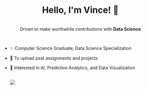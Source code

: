 <h1 align="center"> Hello, I'm Vince! 👋 </h1>
<p align="center">
  <br/>
  Driven to make worthwhile contributions with <strong>Data Science</strong><br/>
</p>
<br>

- ✨ Computer Science Graduate, Data Science Specialization
- 👾 To upload past assignments and projects
- 🌱 Interested in AI, Predictive Analytics, and Data Visualization 
<br></br>

  [<img src="https://img.shields.io/badge/LinkedIn-0077B5?style=for-the-badge&logo=linkedin&logoColor=white">](https://www.linkedin.com/in/vince-misalucha-1462a71b0/)  

<!---
vincemisalucha/vincemisalucha is a ✨ special ✨ repository because its `README.md` (this file) appears on your GitHub profile.
You can click the Preview link to take a look at your changes.
--->
